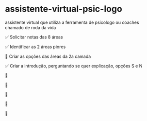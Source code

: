 # assistente-virtual-psic-logo
assistente virtual que utiliza a ferramenta de psicologo ou coaches chamado de roda da vida


✅ Solicitar notas das 8 áreas 

✅ Identificar as 2 áreas piores

🔳 Criar as opções das áreas da 2a camada

✅ Criar a introdução, perguntando se quer explicação, opções S e N

🔳

🔳

🔳

🔳

🔳
